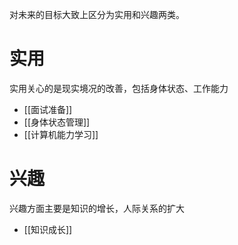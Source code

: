 对未来的目标大致上区分为实用和兴趣两类。
# 实用
实用关心的是现实境况的改善，包括身体状态、工作能力
- [[面试准备]]
- [[身体状态管理]]
- [[计算机能力学习]]
# 兴趣
兴趣方面主要是知识的增长，人际关系的扩大
- [[知识成长]]